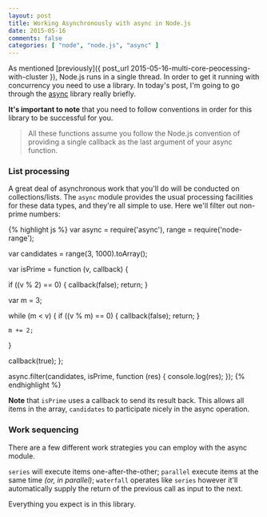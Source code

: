 ```yaml
---
layout: post
title: Working Asynchronously with async in Node.js
date: 2015-05-16
comments: false
categories: [ "node", "node.js", "async" ]
---
```


As mentioned [previously]({ post_url 2015-05-16-multi-core-peocessing-with-cluster }), Node.js runs in a single thread. In order to get it running with concurrency you need to use a library. In today's post, I'm going to go through the [async](https://www.npmjs.com/package/async) library really briefly.

<strong>It's important to note</strong> that you need to follow conventions in order for this library to be successful for you.

> All these functions assume you follow the Node.js convention of providing a single callback as the last argument of your async function.

### List processing

A great deal of asynchronous work that you'll do will be conducted on collections/lists. The `async` module provides the usual processing facilities for these data types, and they're all simple to use. Here we'll filter out non-prime numbers:

{% highlight js %}
var async = require('async'),
    range = require('node-range');

var candidates = range(3, 1000).toArray();

var isPrime = function (v, callback) {

  if ((v % 2) == 0) {
    callback(false);
    return;
  }

  var m = 3;

  while (m < v) {
    if ((v % m) == 0) { 
      callback(false);
      return;
    }

    m += 2;
  }

  callback(true);
};


async.filter(candidates, isPrime, function (res) {
  console.log(res);
});
{% endhighlight %}

<strong>Note</strong> that `isPrime` uses a callback to send its result back. This allows all items in the array, `candidates` to participate nicely in the async operation.

### Work sequencing

There are a few different work strategies you can employ with the async module.

`series` will execute items one-after-the-other; `parallel` execute items at the same time <em>(or, in parallel)</em>; `waterfall` operates like `series` however it'll automatically supply the return of the previous call as input to the next.

Everything you expect is in this library.